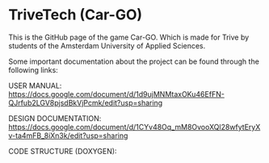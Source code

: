 # TriveTech (Car-GO)

This is the GitHub page of the game Car-GO. Which is made for Trive by students of the Amsterdam University of Applied Sciences.

Some important documentation about the project can be found through the following links:

USER MANUAL:
https://docs.google.com/document/d/1d9ujMNMtaxOKu46EfFN-QJrfub2LGV8pjsdBkVjPcmk/edit?usp=sharing

DESIGN DOCUMENTATION:
https://docs.google.com/document/d/1CYv48Oq_mM8OvooXQl28wfytEryXv-ta4mFB_8iXn3k/edit?usp=sharing

CODE STRUCTURE (DOXYGEN):
